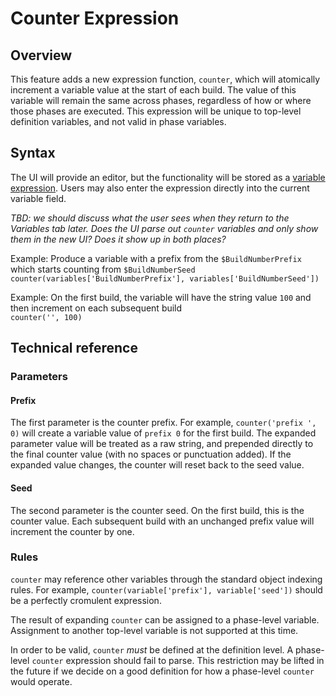 # Counter Expression

## Overview

This feature adds a new expression function, `counter`, which will atomically increment a variable value at the start of each build. The value of this variable will remain the same across phases, regardless of how or where those phases are executed. This expression will be unique to top-level definition variables, and not valid in phase variables.

## Syntax

The UI will provide an editor, but the functionality will be stored as a [variable expression](conditions.md). Users may also enter the expression directly into the current variable field.

*TBD: we should discuss what the user sees when they return to the Variables tab later. Does the UI parse out `counter` variables and only show them in the new UI? Does it show up in both places?*

Example: Produce a variable with a prefix from the `$BuildNumberPrefix` which starts counting from `$BuildNumberSeed`
\
`counter(variables['BuildNumberPrefix'], variables['BuildNumberSeed'])`

Example: On the first build, the variable will have the string value `100` and then increment on each subsequent build
\
`counter('', 100)`

## Technical reference

### Parameters

#### Prefix

The first parameter is the counter prefix. For example, `counter('prefix ', 0)` will create a variable value of `prefix 0` for the first build. The expanded parameter value will be treated as a raw string, and prepended directly to the final counter value (with no spaces or punctuation added). If the expanded value changes, the counter will reset back to the seed value.

#### Seed

The second parameter is the counter seed. On the first build, this is the counter value. Each subsequent build with an unchanged prefix value will increment the counter by one.

### Rules

`counter` may reference other variables through the standard object indexing rules. For example, `counter(variable['prefix'], variable['seed'])` should be a perfectly cromulent expression.

The result of expanding `counter` can be assigned to a phase-level variable. Assignment to another top-level variable is not supported at this time.

In order to be valid, `counter` *must* be defined at the definition level. A phase-level `counter` expression should fail to parse. This restriction may be lifted in the future if we decide on a good definition for how a phase-level `counter` would operate.
